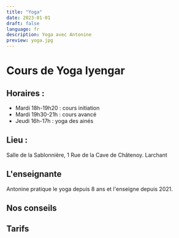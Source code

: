 ```yaml
---
title: "Yoga"
date: 2023-01-01
draft: false
language: fr
description: Yoga avec Antonine
preview: yoga.jpg
---
```


# Cours de Yoga Iyengar

## Horaires :
- Mardi 18h-19h20 : cours initiation
- Mardi 19h30-21h : cours avancé
- Jeudi 16h-17h : yoga des ainés
## Lieu : 
Salle de la Sablonnière, 1 Rue de la Cave de Châtenoy. Larchant

## L'enseignante 
Antonine pratique le yoga depuis 8 ans et l'enseigne depuis 2021.

## Nos conseils

## Tarifs

